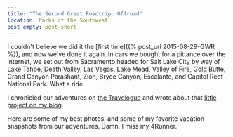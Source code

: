```yaml
---
title: "The Second Great Roadtrip: Offroad"
location: Parks of the Southwest
post_empty: post-short
---
```


I couldn't believe we did it
the [first time]({% post_url 2015-08-29-GWR %}), and now we've done it
again. In cars we bought for a pittance over the internet, we set out
from Sacramento headed for Salt Lake City by way of Lake Tahoe, Death
Valley, Las Vegas, Lake Mead, Valley of Fire, Gold Butte, Grand Canyon
Parashant, Zion, Bryce Canyon, Escalante, and Capitol Reef National
Park. What a ride.

I chronicled our adventures on
[the Travelogue](http://travelogue.news) and wrote about that
[little project on my blog](https://www.tsmithcreative.com/blog/2017/building-travelogue/?utm_source=tsmithphotos&utm_medium=website&utm_campaign=tsmithphotos).

Here are some of my best photos, and some of my favorite vacation
snapshots from our adventures. Damn, I miss my 4Runner.
